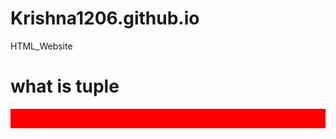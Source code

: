 # Krishna1206.github.io
HTML_Website
<html>
  <title>aar</title>
  <body background-color="blue">
    <h1>what is tuple</h1>
    <p><marquee bgcolor="red">Tuple is a container it holds many objects under a single name</p>
  </body>
  </html>
